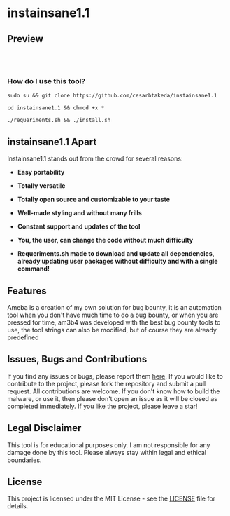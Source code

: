 # instainsane1.1



## Preview

</p>
<span>
 </span> </br> </br>

### How do I use this tool? 
```
sudo su && git clone https://github.com/cesarbtakeda/instainsane1.1

```
```
cd instainsane1.1 && chmod +x *
```
```
./requeriments.sh && ./install.sh
```


## instainsane1.1 Apart

 Instainsane1.1 stands out from the crowd for several reasons:

- **Easy portability**
- **Totally versatile**
- **Totally open source and customizable to your taste**
- **Well-made styling and without many frills**
- **Constant support and updates of the tool**

- **You, the user, can change the code without much difficulty**
- **Requeriments.sh made to download and update all dependencies, already updating user packages without difficulty and with a single command!**

## Features
Ameba is a creation of my own solution for bug bounty, it is an automation tool when you don't have much time to do a bug bounty, or when you are pressed for time, am3b4 was developed with the best bug bounty tools to use, the tool strings can also be modified, but of course they are already predefined


## Issues, Bugs and Contributions

If you find any issues or bugs, please report them [here](https://github.com/cesarbtakeda/instainsane1.1). If you would like to contribute to the project, please fork the repository and submit a pull request. All contributions are welcome. If you don't know how to build the malware, or use it, then please don't open an issue as it will be closed as completed immediately.
If you like the project, please leave a star!

## Legal Disclaimer

This tool is for educational purposes only. I am not responsible for any damage done by this tool. Please always stay within legal and ethical boundaries.

## License

This project is licensed under the MIT License - see the [LICENSE](LICENSE) file for details.




